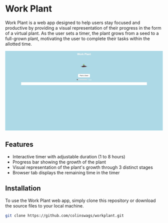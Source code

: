 # Work Plant

Work Plant is a web app designed to help users stay focused and productive by providing a visual representation of their progress in the form of a virtual plant. As the user sets a timer, the plant grows from a seed to a full-grown plant, motivating the user to complete their tasks within the allotted time.

![Work Plant Screenshot](./workplantscreenshot.jpeg)

## Features

- Interactive timer with adjustable duration (1 to 8 hours)
- Progress bar showing the growth of the plant
- Visual representation of the plant's growth through 3 distinct stages
- Browser tab displays the remaining time in the timer

## Installation

To use the Work Plant web app, simply clone this repository or download the source files to your local machine.

```bash
git clone https://github.com/colinswags/workplant.git
